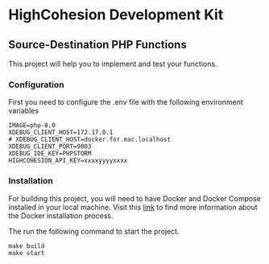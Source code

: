# HighCohesion Development Kit
## Source-Destination PHP Functions

This project will help you to implement and test your functions.

### Configuration
First you need to configure the .env file with the following environment variables

```dotenv
IMAGE=php-8.0
XDEBUG_CLIENT_HOST=172.17.0.1
# XDEBUG_CLIENT_HOST=docker.for.mac.localhost
XDEBUG_CLIENT_PORT=9003
XDEBUG_IDE_KEY=PHPSTORM
HIGHCOHESION_API_KEY=xxxxyyyyxxxx
```


### Installation
For building this project, you will need to have Docker and Docker Compose installed in your local machine.
Visit this [link](https://docs.docker.com/engine/install/) to find more information about the Docker installation process.

The run the following command to start the project.
```shell
make build
make start
```
